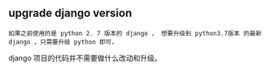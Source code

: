 upgrade django version
-------------
    如果之前使用的是 python 2. 7 版本的 django ， 想要升级到 python3.7版本 的最新django ，只需要升级 python 即可， 
django 项目的代码并不需要做什么改动和升级。
